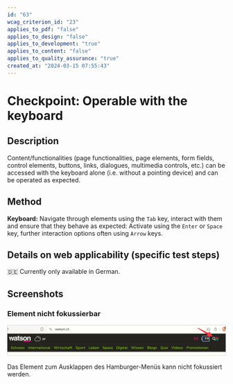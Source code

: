 ```yaml
---
id: "63"
wcag_criterion_id: "23"
applies_to_pdf: "false"
applies_to_design: "false"
applies_to_development: "true"
applies_to_content: "false"
applies_to_quality_assurance: "true"
created_at: "2024-03-15 07:55:43"
---
```


# Checkpoint: Operable with the keyboard

## Description

Content/functionalities (page functionalities, page elements, form fields, control elements, buttons, links, dialogues, multimedia controls, etc.) can be accessed with the keyboard alone (i.e. without a pointing device) and can be operated as expected.

## Method

**Keyboard:** Navigate through elements using the `Tab` key, interact with them and ensure that they behave as expected: Activate using the `Enter` or `Space` key, further interaction options often using `Arrow` keys.

## Details on web applicability (specific test steps)

🇩🇪 Currently only available in German.

## Screenshots

### Element nicht fokussierbar

![Nicht fokussierbares Hamburger-Menü auf Watson](images/nicht-fokussierbares-hamburger-men-auf-watson.png)

Das Element zum Ausklappen des Hamburger-Menüs kann nicht fokussiert werden.